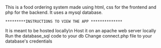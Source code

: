 This is a food ordering system made using html, css for the frontend and php for the backend. 
It uses a mysql database. 

    *********INSTRUCTIONS TO VIEW THE APP **************
It is meant to be hosted locally\n
Host it on an apache web server locally
Run the database_sql code to your db
Change connect.php file to your database's credentials
